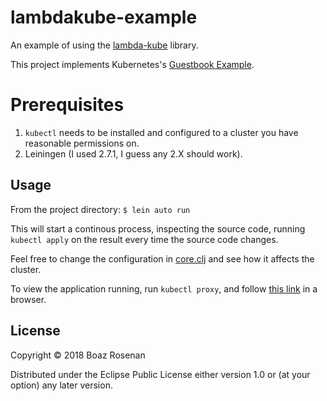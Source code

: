 # lambdakube-example

An example of using the [lambda-kube](https://github.com/brosenan/lambda-kube) library.

This project implements
Kubernetes's
[Guestbook Example](https://kubernetes.io/docs/tutorials/stateless-application/guestbook/). 

# Prerequisites
1. `kubectl` needs to be installed and configured to a cluster you have reasonable permissions on.
2. Leiningen (I used 2.7.1, I guess any 2.X should work).

## Usage
From the project directory:
``` $ lein auto run ```

This will start a continous process, inspecting the source code,
running `kubectl apply` on the result every time the source code changes.

Feel free to change the configuration
in [core.clj](src/lambdakube_example/core.clj) and see how it affects
the cluster.

To view the application running, run `kubectl proxy`, and follow 
[this link](http://127.0.0.1:8001/api/v1/namespaces/default/services/frontend/proxy/) in a browser.

## License

Copyright © 2018 Boaz Rosenan

Distributed under the Eclipse Public License either version 1.0 or (at
your option) any later version.

